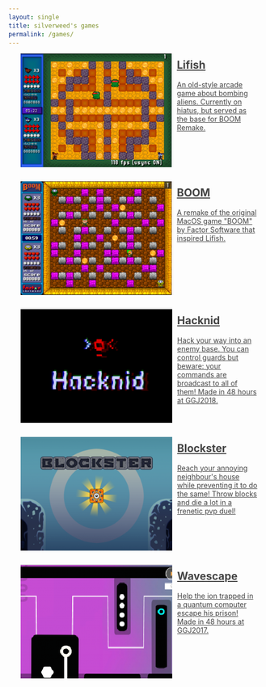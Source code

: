 ```yaml
---
layout: single 
title: silverweed's games
permalink: /games/
---
```


<style>
img {
	width: 300px;
	height: 225px;
	display: inline-block;
}
li {
	margin-bottom: 2em !important;
}
h2 {
	margin-top: 0;
}
div.game {
	display: flex;
}
div.gamedesc {
	padding: 10px;
}
.gamelist li a {
	color: #444444 !important;
}
.gamelist {
	list-style-type: none;
}
</style>

<ul class='gamelist'>
  <li>
    <a href="/lifish/">
      <div class='game'>
        <img src="/assets/img/lifish/lifish_screen1.png" alt="Lifish"/>
        <div class='gamedesc'>
          <h2>Lifish</h2>
          <p>An old-style arcade game about bombing aliens. Currently on hiatus, but served as the base for BOOM Remake.</p>
        </div>
      </div>
    </a>
  </li>
  <li>
    <a href="/boom/">
      <div class='game'>
        <img src="/assets/img/boom/boom_screen1.png" alt="BOOM"/>
        <div class='gamedesc'>
          <h2>BOOM</h2>
          <p>A remake of the original MacOS game "BOOM" by Factor Software that inspired Lifish.</p>
        </div>
      </div>
    </a>
  </li>
  <li>
    <a href="/hacknid/">
      <div class='game'>
        <img src="/assets/img/hacknid/hacknid_logo.png" alt="Hacknid"/>
        <div class='gamedesc'>
          <h2>Hacknid</h2>
          <p>Hack your way into an enemy base. You can control guards but beware: your commands are broadcast to all of them! Made in 48 hours at GGJ2018.</p>
        </div>
      </div>
    </a>
  </li>
  <li>
    <a href="https://silverweed91.itch.io/blockster">
      <div class='game'>
        <img src="/assets/img/blockster/blockster_featured_small.png" alt="Blockster"/>
        <div class='gamedesc'>
          <h2>Blockster</h2>
          <p>Reach your annoying neighbour's house while preventing it to do the same! Throw blocks and die a lot in a frenetic pvp duel!</p>
        </div>
      </div>
    </a>
  </li>
  <li>
    <a href="https://globalgamejam.org/2017/games/wavescape-0">
      <div class='game'>
        <img src="/assets/img/wavescape/wv_logo.png" alt="Wavescape"/>
        <div class='gamedesc'>
          <h2>Wavescape</h2>
          <p>Help the ion trapped in a quantum computer escape his prison! Made in 48 hours at GGJ2017.</p>
        </div>
      </div>
    </a>
  </li>
</ul>
